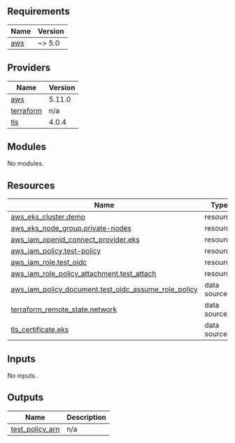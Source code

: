 <!-- BEGIN_TF_DOCS -->
## Requirements

| Name | Version |
|------|---------|
| <a name="requirement_aws"></a> [aws](#requirement\_aws) | ~> 5.0 |

## Providers

| Name | Version |
|------|---------|
| <a name="provider_aws"></a> [aws](#provider\_aws) | 5.11.0 |
| <a name="provider_terraform"></a> [terraform](#provider\_terraform) | n/a |
| <a name="provider_tls"></a> [tls](#provider\_tls) | 4.0.4 |

## Modules

No modules.

## Resources

| Name | Type |
|------|------|
| [aws_eks_cluster.demo](https://registry.terraform.io/providers/hashicorp/aws/latest/docs/resources/eks_cluster) | resource |
| [aws_eks_node_group.private-nodes](https://registry.terraform.io/providers/hashicorp/aws/latest/docs/resources/eks_node_group) | resource |
| [aws_iam_openid_connect_provider.eks](https://registry.terraform.io/providers/hashicorp/aws/latest/docs/resources/iam_openid_connect_provider) | resource |
| [aws_iam_policy.test-policy](https://registry.terraform.io/providers/hashicorp/aws/latest/docs/resources/iam_policy) | resource |
| [aws_iam_role.test_oidc](https://registry.terraform.io/providers/hashicorp/aws/latest/docs/resources/iam_role) | resource |
| [aws_iam_role_policy_attachment.test_attach](https://registry.terraform.io/providers/hashicorp/aws/latest/docs/resources/iam_role_policy_attachment) | resource |
| [aws_iam_policy_document.test_oidc_assume_role_policy](https://registry.terraform.io/providers/hashicorp/aws/latest/docs/data-sources/iam_policy_document) | data source |
| [terraform_remote_state.network](https://registry.terraform.io/providers/hashicorp/terraform/latest/docs/data-sources/remote_state) | data source |
| [tls_certificate.eks](https://registry.terraform.io/providers/hashicorp/tls/latest/docs/data-sources/certificate) | data source |

## Inputs

No inputs.

## Outputs

| Name | Description |
|------|-------------|
| <a name="output_test_policy_arn"></a> [test\_policy\_arn](#output\_test\_policy\_arn) | n/a |
<!-- END_TF_DOCS -->